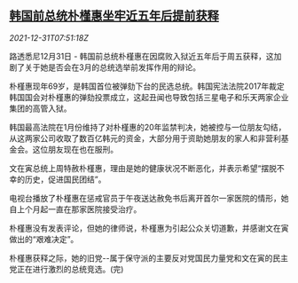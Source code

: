 <!--1640937663000-->
[韩国前总统朴槿惠坐牢近五年后提前获释](https://cn.reuters.com/article/south-korea-former-preisent-release-jail-idCNKBS2JA0B9)
------

<div><i>2021-12-31T07:51:18Z</i></div><p>路透悉尼12月31日 - 韩国前总统朴槿惠在因腐败入狱近五年后于周五获释，这加剧了关于她是否会在3月的总统选举前发挥作用的辩论。</p><p>朴槿惠现年69岁，是韩国首位被弹劾下台的民选总统。韩国宪法法院2017年裁定韩国国会对朴槿惠的弹劾投票成立，这起丑闻也导致包括三星电子和乐天两家企业集团的高管入狱。</p><p>韩国最高法院在1月份维持了对朴槿惠的20年监禁判决，她被控与一位朋友勾结，从这两家公司收取了数百亿韩元的资金，大部分用于资助她朋友的家人和非营利基金会。这位朋友现在也在服刑。</p><p>文在寅总统上周特赦朴槿惠，理由是她的健康状况不断恶化，并表示希望“摆脱不幸的历史，促进国民团结”。</p><p>电视台播放了朴槿惠在惩戒官员于午夜送达赦免书后离开首尔一家医院的情形，她自上个月起一直在那家医院接受治疗。</p><p>朴槿惠没有发表评论，但她的律师说，朴槿惠为引起公众关切道歉，并感谢文在寅做出的“艰难决定”。</p><p>朴槿惠获释之际，她的旧党--属于保守派的主要反对党国民力量党和文在寅的民主党正在进行激烈的总统竞选。(完)</p>
